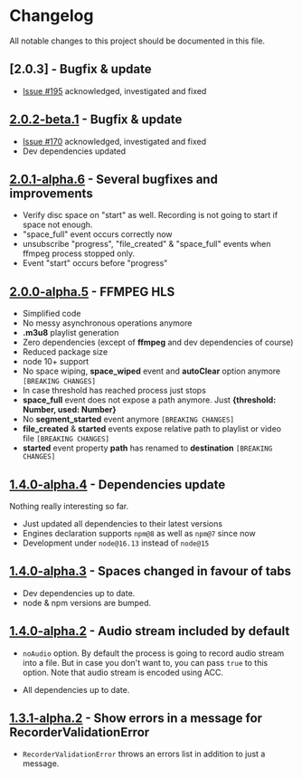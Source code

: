 # Changelog

All notable changes to this project should be documented in this file.

## [2.0.3] - Bugfix & update

- [Issue #195](https://github.com/boonya/rtsp-video-recorder/issues/195) acknowledged, investigated and fixed

## [2.0.2-beta.1] - Bugfix & update

- [Issue #170](https://github.com/boonya/rtsp-video-recorder/issues/170) acknowledged, investigated and fixed
- Dev dependencies updated

## [2.0.1-alpha.6] - Several bugfixes and improvements

- Verify disc space on "start" as well. Recording is not going to start if space not enough.
- "space_full" event occurs correctly now
- unsubscribe "progress", "file_created" & "space_full" events when ffmpeg process stopped only.
- Event "start" occurs before "progress"

## [2.0.0-alpha.5] - FFMPEG HLS

- Simplified code
- No messy asynchronous operations anymore
- **.m3u8** playlist generation
- Zero dependencies (except of **ffmpeg** and dev dependencies of course)
- Reduced package size
- node 10+ support
- No space wiping, **space_wiped** event and **autoClear** option anymore `[BREAKING CHANGES]`
- In case threshold has reached process just stops
- **space_full** event does not expose a path anymore. Just **{threshold: Number, used: Number}**
- No **segment_started** event anymore `[BREAKING CHANGES]`
- **file_created** & **started** events expose relative path to playlist or video file `[BREAKING CHANGES]`
- **started** event property **path** has renamed to **destination** `[BREAKING CHANGES]`

## [1.4.0-alpha.4] - Dependencies update

Nothing really interesting so far.

- Just updated all dependencies to their latest versions
- Engines declaration supports `npm@8` as well as `npm@7` since now
- Development under `node@16.13` instead of `node@15`

## [1.4.0-alpha.3] - Spaces changed in favour of tabs

- Dev dependencies up to date.
- node & npm versions are bumped.

## [1.4.0-alpha.2] - Audio stream included by default

- `noAudio` option. By default the process is going to record audio stream into a file. But in case you don't want to, you can pass `true` to this option. Note that audio stream is encoded using ACC.

- All dependencies up to date.

## [1.3.1-alpha.2] - Show errors in a message for RecorderValidationError

- `RecorderValidationError` throws an errors list in addition to just a message.

[2.0.2-beta.1]: https://github.com/boonya/rtsp-video-recorder/compare/2.0.1-alpha.6...2.0.2-beta.1
[2.0.1-alpha.6]: https://github.com/boonya/rtsp-video-recorder/compare/2.0.0-alpha.5...2.0.1-alpha.6
[2.0.0-alpha.5]: https://github.com/boonya/rtsp-video-recorder/compare/1.4.0-alpha.4...2.0.0-alpha.5
[1.4.0-alpha.4]: https://github.com/boonya/rtsp-video-recorder/compare/1.4.0-alpha.3...1.4.0-alpha.4
[1.4.0-alpha.3]: https://github.com/boonya/rtsp-video-recorder/compare/1.4.0-alpha.2...1.4.0-alpha.3
[1.4.0-alpha.2]: https://github.com/boonya/rtsp-video-recorder/compare/1.3.1-alpha.2...1.4.0-alpha.2
[1.3.1-alpha.2]: https://github.com/boonya/rtsp-video-recorder/compare/1.3.1-alpha.1...1.3.1-alpha.2
